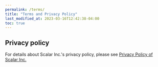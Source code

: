 ```yaml
---
permalink: /terms/
title: "Terms and Privacy Policy"
last_modified_at: 2023-03-16T12:42:38-04:00
toc: true
---
```


## Privacy policy

For details about Scalar Inc.'s privacy policy, please see [Privacy Policy of Scalar Inc.](https://www.scalar-labs.com/privacy-policy/)
